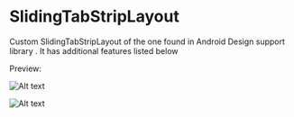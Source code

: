 # SlidingTabStripLayout
Custom SlidingTabStripLayout of the one found in Android Design support library . It has additional features listed below

Preview: 

![Alt text](https://github.com/RowlandOti/SlidingTabStripLayout/blob/master/documentation/png/stl1.gif?raw=true "SlidingTabStripLayout Preview")

![Alt text](https://github.com/RowlandOti/SlidingTabStripLayout/blob/master/documentation/png/stl2.gif?raw=true "SlidingTabStripLayout Preview")
